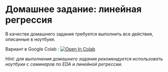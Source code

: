 # Домашнее задание: линейная регрессия

В качестве домашнего задания требуется выполнить все действия, описанные в ноутбуке.

Вариант в Google Colab : [![Open In Colab](https://colab.research.google.com/assets/colab-badge.svg)](https://colab.research.google.com/drive/1sgMscIooxGGPsA_Xv6gbpO2_S6Y7qcD7?authuser=2#scrollTo=fd3e7211-404a-4994-b2b5-33cae9c06126)

*Hint: для выполнения домашнего задания рекомендуется использовать ноутбуки с семинаров по EDA и линейной регрессии.*
